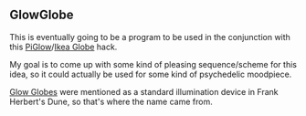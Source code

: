 GlowGlobe
------------

This is eventually going to be a program to be used in the conjunction with this [PiGlow](http://shop.pimoroni.com/products/piglow)/[Ikea Globe](http://pi.gadgetoid.com/article/making-a-piglow-remote) hack.

My goal is to come up with some kind of pleasing sequence/scheme for this idea, so it could actually be used for some kind of psychedelic moodpiece.

[Glow Globes](http://dune.wikia.com/wiki/Glowglobe) were mentioned as a standard illumination device in Frank Herbert's Dune, so that's where the name came from.
